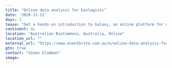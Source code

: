 ```yaml
---
title: "Online data analysis for biologists"
date: '2020-11-11'
days: 1
tease: "Get a hands-on introduction to Galaxy, an online platform for data analysis"
continent: GL
location: "Australian BioCommons, Australia, Online"
location_url: ""
external_url: "https://www.eventbrite.com.au/e/online-data-analysis-for-biologists-november-2020-tickets-123259172503"
gtn: true
contact: "Simon Gladman"
image: 
---
```

